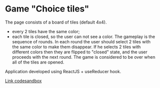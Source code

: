 # Game "Choice tiles"

The page consists of a board of tiles (default 4x4). 
* every 2 tiles have the same color;
* each tile is closed, so the user can not see a color.
The gameplay is the sequence of rounds. In each round the user should select 2 tiles with the same color to make them disappear. If he selects 2 tiles with different colors then they are flipped to "closed" state, and the user proceeds with the next round. The game is considered to be over when all of the tiles are opened.

Application developed using ReactJS + useReducer hook.

[Link codesandbox](https://codesandbox.io/s/game-choice-tiles-mzki5)
